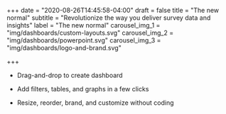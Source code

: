 +++
date = "2020-08-26T14:45:58-04:00"
draft = false
title = "The new normal"
subtitle = "Revolutionize the way you deliver survey data and insights"
label = "The new normal"
carousel_img_1 = "img/dashboards/custom-layouts.svg"
carousel_img_2 = "img/dashboards/powerpoint.svg"
carousel_img_3 = "img/dashboards/logo-and-brand.svg"

+++

* Drag-and-drop to create dashboard

* Add filters, tables, and graphs in a few clicks

* Resize, reorder, brand, and customize without coding
